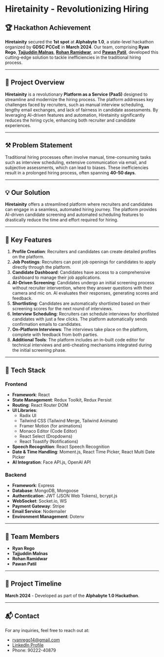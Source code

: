 # Hiretainity - Revolutionizing Hiring

## 🏆 Hackathon Achievement
**Hiretainity** secured the **1st spot** at **Alphabyte 1.0**, a state-level hackathon organized by **GDSC PCCoE** in **March 2024**. Our team, comprising **Ryan Rego**, **[Tajjuddin Malnas](https://github.com/tajmalnas)**, **[Rohan Ramidwar](https://github.com/rohanramidwar)**, and **[Pawan Patil](https://github.com/pawanp51)**, developed this cutting-edge solution to tackle inefficiencies in the traditional hiring process.

---

## 📢 Project Overview
**Hiretainity** is a revolutionary **Platform as a Service (PaaS)** designed to streamline and modernize the hiring process. The platform addresses key challenges faced by recruiters, such as manual interview scheduling, lengthy email exchanges, and lack of fairness in candidate assessments. By leveraging AI-driven features and automation, Hiretainity significantly reduces the hiring cycle, enhancing both recruiter and candidate experiences.

---

## ⚒ Problem Statement
Traditional hiring processes often involve manual, time-consuming tasks such as interview scheduling, extensive communication via email, and subjective assessments, which can lead to biases. These inefficiencies result in a prolonged hiring process, often spanning **40-50 days**.

---

## 💡 Our Solution
**Hiretainity** offers a streamlined platform where recruiters and candidates can engage in a seamless, automated hiring journey. The platform provides AI-driven candidate screening and automated scheduling features to drastically reduce the time and effort required for hiring.

---

## 📍 Key Features

1. **Profile Creation**: Recruiters and candidates can create detailed profiles on the platform.
2. **Job Postings**: Recruiters can post job openings for candidates to apply directly through the platform.
3. **Candidate Dashboard**: Candidates have access to a comprehensive dashboard to manage their job applications.
4. **AI-Driven Screening**: Candidates undergo an initial screening process without recruiter intervention, where they answer questions with their camera and mic on. AI evaluates their responses, generating scores and feedback.
5. **Shortlisting**: Candidates are automatically shortlisted based on their screening scores for the next round of interviews.
6. **Interview Scheduling**: Recruiters can schedule interviews for shortlisted candidates with just a few clicks. The platform automatically sends confirmation emails to candidates.
7. **On-Platform Interviews**: The interviews take place on the platform, complete with feedback from both parties.
8. **Additional Tools**: The platform includes an in-built code editor for technical interviews and anti-cheating mechanisms integrated during the initial screening phase.

---

## 🚀 Tech Stack

### **Frontend**
- **Framework**: React
- **State Management**: Redux Toolkit, Redux Persist
- **Routing**: React Router DOM
- **UI Libraries**: 
  - Radix UI
  - Tailwind CSS (Tailwind Merge, Tailwind Animate)
  - Framer Motion (for animations)
  - Monaco Editor (Code Editor)
  - React Select (Dropdowns)
  - React Toastify (Notifications)
- **Speech Recognition**: React Speech Recognition
- **Date & Time Handling**: Moment.js, React Time Picker, React Multi Date Picker
- **AI Integration**: Face API.js, OpenAI API

### **Backend**
- **Framework**: Express
- **Database**: MongoDB, Mongoose
- **Authentication**: JWT (JSON Web Tokens), bcrypt.js
- **WebSocket**: Socket.io, WS
- **Payment Gateway**: Stripe
- **Email Service**: Nodemailer
- **Environment Management**: Dotenv

  
---

## 👥 Team Members
- **Ryan Rego**  
- **Tajjuddin Malnas**  
- **Rohan Ramidwar**  
- **Pawan Patil**  

---

## 📆 Project Timeline
**March 2024** - Developed as part of the **Alphabyte 1.0 Hackathon**.

---

## 📬 Contact
For any inquiries, feel free to reach out at:  
- ryanrego14@gmail.com
- [LinkedIn Profile](https://www.linkedin.com/in/ryan-rego-pccoe/)
- Phone: 90222-40879

